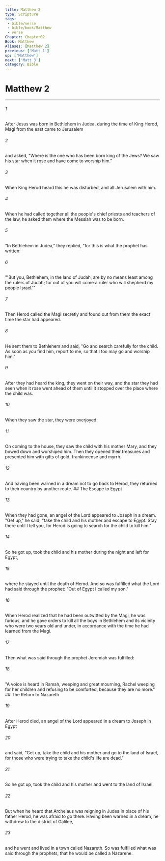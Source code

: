 ```yaml
---
title: Matthew 2
type: Scripture
tags:
 - bible/verse
 - bible/book/Matthew
 - verse
Chapter: Chapter02
Book: Matthew
Aliases: [Matthew 2]
previous: ['Matt 1']
up: ['Matthew']
next: ['Matt 3']
category: Bible
---
```

# Matthew 2

***


###### 1 
After Jesus was born in Bethlehem in Judea, during the time of King Herod, Magi from the east came to Jerusalem 

###### 2 
and asked, "Where is the one who has been born king of the Jews? We saw his star when it rose and have come to worship him." 

###### 3 
When King Herod heard this he was disturbed, and all Jerusalem with him. 

###### 4 
When he had called together all the people's chief priests and teachers of the law, he asked them where the Messiah was to be born. 

###### 5 
"In Bethlehem in Judea," they replied, "for this is what the prophet has written: 

###### 6 
"'But you, Bethlehem, in the land of Judah, are by no means least among the rulers of Judah; for out of you will come a ruler who will shepherd my people Israel.'" 

###### 7 
Then Herod called the Magi secretly and found out from them the exact time the star had appeared. 

###### 8 
He sent them to Bethlehem and said, "Go and search carefully for the child. As soon as you find him, report to me, so that I too may go and worship him." 

###### 9 
After they had heard the king, they went on their way, and the star they had seen when it rose went ahead of them until it stopped over the place where the child was. 

###### 10 
When they saw the star, they were overjoyed. 

###### 11 
On coming to the house, they saw the child with his mother Mary, and they bowed down and worshiped him. Then they opened their treasures and presented him with gifts of gold, frankincense and myrrh. 

###### 12 
And having been warned in a dream not to go back to Herod, they returned to their country by another route. ## The Escape to Egypt 

###### 13 
When they had gone, an angel of the Lord appeared to Joseph in a dream. "Get up," he said, "take the child and his mother and escape to Egypt. Stay there until I tell you, for Herod is going to search for the child to kill him." 

###### 14 
So he got up, took the child and his mother during the night and left for Egypt, 

###### 15 
where he stayed until the death of Herod. And so was fulfilled what the Lord had said through the prophet: "Out of Egypt I called my son." 

###### 16 
When Herod realized that he had been outwitted by the Magi, he was furious, and he gave orders to kill all the boys in Bethlehem and its vicinity who were two years old and under, in accordance with the time he had learned from the Magi. 

###### 17 
Then what was said through the prophet Jeremiah was fulfilled: 

###### 18 
"A voice is heard in Ramah, weeping and great mourning, Rachel weeping for her children and refusing to be comforted, because they are no more." ## The Return to Nazareth 

###### 19 
After Herod died, an angel of the Lord appeared in a dream to Joseph in Egypt 

###### 20 
and said, "Get up, take the child and his mother and go to the land of Israel, for those who were trying to take the child's life are dead." 

###### 21 
So he got up, took the child and his mother and went to the land of Israel. 

###### 22 
But when he heard that Archelaus was reigning in Judea in place of his father Herod, he was afraid to go there. Having been warned in a dream, he withdrew to the district of Galilee, 

###### 23 
and he went and lived in a town called Nazareth. So was fulfilled what was said through the prophets, that he would be called a Nazarene. 
